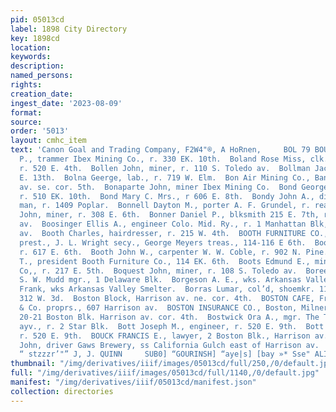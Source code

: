```yaml
---
pid: 05013cd
label: 1898 City Directory
key: 1898cd
location: 
keywords: 
description: 
named_persons: 
rights: 
creation_date: 
ingest_date: '2023-08-09'
format: 
source: 
order: '5013'
layout: cmhc_item
text: 'Canon Goal and Trading Company, F2W4"®, A HoRnen,     BOL 79 BOU  Boland Patrick
  P., trammer Ibex Mining Co., r. 330 EK. 10th.  Boland Rose Miss, clk. F. A. McLister,
  r. 520 E. 4th.  Bollen John, miner, r. 110 S. Toledo av.  Bollman Jacob, r. 512
  E. 13th.  Bolna Geerge, lab., r. 719 W. Elm.  Bon Air Mining Co., Bank Bldg., Harrison
  av. se. cor. 5th.  Bonaparte John, miner Ibex Mining Co.  Bond George C, miner,
  r. 510 EK. 10th.  Bond Mary C. Mrs., r 606 E. 8th.  Bondy John A., diamond drill
  man, r. 1409 Poplar.  Bonnell Dayton M., porter A. F. Grundel, r. rear 119 W. 3d.  Bonnell
  John, miner, r. 308 E. 6th.  Bonner Daniel P., blksmith 215 E. 7th, r. 819 Harrison
  av.  Boosinger Ellis A., engineer Colo. Mid. Ry., r. 1 Manhattan Blk, 321 Harrison
  av.  Booth Charles, hairdresser, r. 215 W. 4th.  BOOTH FURNITURE CO., W. T. Booth
  prest., J. L. Wright secy., George Meyers treas., 114-116 E 6th.  Booth John, miner,
  r. 617 E. 6th.  Booth John W., carpenter W. W. Coble, r. 902 N. Pine.  Booth William
  T., president Booth Furniture Co., 114 EK. 6th.  Boots Edmund E., miner Ibex Mining
  Co,, r. 217 E. 5th.  Boquest John, miner, r. 108 S. Toledo av.  Boreel Mining Co.,
  S. W. Mudd mgr., 1 Delaware Blk.  Borgeson A. E., wks. Arkansas Valley Smelter.  Borgeson
  Frank, wks Arkansas Valley Smelter.  Borras Lumar, col’d, shoemkr. 1154 W. 2d, r.
  312 W. 3d.  Boston Block, Harrison av. ne. cor. 4th.  BOSTON CAFE, Frank Solari
  & Co. proprs., 607 Harrison av.  BOSTON INSURANCE CO., Boston, Milner & Hurd agts.,
  20-21 Boston Blk. Harrison av. cor. 4th.  Bostwick Ora A., mgr. The Topic, 501 Harrison
  ayv., r. 2 Star Blk.  Bott Joseph M., engineer, r. 520 E. 9th.  Bott Sophia Mrs.,
  r. 520 E. 9th.  BOUCK FRANCIS E., lawyer, 2 Boston Blk., Harrison av. cor. 4th.  Bourk
  John, driver Gaws Brewery, ss California Gulch east of Harrison av.  ROOM MOULDINGS,
  “ stzzzr’"” J, J. QUINN     SUB0] “GOURINSH] “aye|s] [bay »* Sse" ALIS % T3M0d '
thumbnail: "/img/derivatives/iiif/images/05013cd/full/250,/0/default.jpg"
full: "/img/derivatives/iiif/images/05013cd/full/1140,/0/default.jpg"
manifest: "/img/derivatives/iiif/05013cd/manifest.json"
collection: directories
---
```

